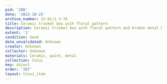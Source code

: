 ```yaml
---
pid: '288'
date: '2023-10-25'
archive_number: 23-01/1-3-76
title: Ceramic trinket box with floral pattern
description: Ceramic trinket box with floral pattern and broken metal hinge.
extent: '1'
condition: Good
date_unvalidated: Unknown
creator: Unknown
collector: Unknown
materials: Ceramic, paint, metal
collection: tinui
key: object
order: '287'
layout: tinui_item
---
```

